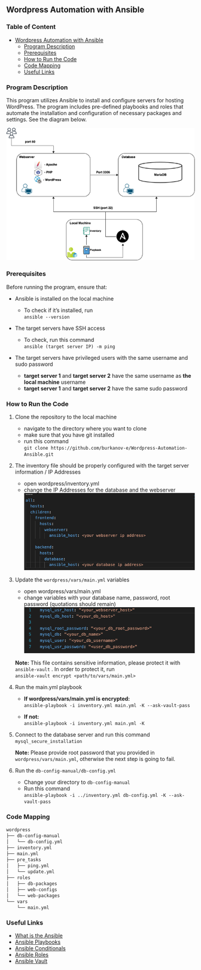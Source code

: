 ## **Wordpress Automation with Ansible**

### **Table of Content**

- [Wordpress Automation with Ansible](#wordpress-automation-with-ansible)
  - [Program Description](#program-description)
  - [Prerequisites](#prerequisites)
  - [How to Run the Code](#how-to-run-the-code)
  - [Code Mapping](#code-mapping)
  - [Useful Links](#useful-links)

### **Program Description**

This program utilizes Ansible to install and configure servers for hosting WordPress. The program includes pre-defined playbooks and roles that automate the installation and configuration of necessary packages and settings. See the diagram below.  

![](/images/diagram.png)

### **Prerequisites**

Before running the program, ensure that:

- Ansible is installed on the local machine
    - To check if it’s installed, run   
            ```ansible --version```
    
- The target servers have SSH access
    - To check, run this command  
            ```ansible (target server IP) -m ping```
- The target servers have privileged users with the same username and sudo password
    - **target server 1** and **target server 2** have the same username as **the** **local machine** username
    - **target server 1** and **target server 2** have the same sudo password


### **How to Run the Code**

1. Clone the repository to the local machine
   - navigate to the directory where you want to clone
   - make sure that you have git installed
   - run this command  
           ```git clone https://github.com/burkanov-e/Wordpress-Automation-Ansible.git```
    
2. The inventory file should be properly configured with the target server information / IP Addresses
    - open wordpress/inventory.yml
    - change the IP Addresses for the database and the webserver
    ![](images/inventory.png)
  
3. Update the `wordpress/vars/main.yml` variables
    - open wordpress/vars/main.yml
    - change variables with your database name, password, root password (quotations should remain)
    ![](images/vars.png)
        
    
    **Note:** This file contains sensitive information, please protect it with `ansible-vault` . In order to protect it, run  
    ```ansible-vault encrypt <path/to/vars/main.yml>```
    
4. Run the main.yml playbook 
    - **If wordpress/vars/main.yml is encrypted:**     
```ansible-playbook -i inventory.yml main.yml -K --ask-vault-pass```

    - **If not:**   
```ansible-playbook -i inventory.yml main.yml -K```

1. Connect to the database server and run this command   
            ```mysql_secure_installation```

    
    **Note:** Please provide root password that you provided in `wordpress/vars/main.yml`, otherwise the next step is going to fail. 
    
2. Run the `db-config-manual/db-config.yml`
    - Change your directory to `db-config-manual`
    - Run this command   
    ```ansible-playbook -i ../inventory.yml db-config.yml -K --ask-vault-pass```
 

### **Code Mapping**

```
wordpress
├── db-config-manual
│   └── db-config.yml
├── inventory.yml
├── main.yml
├── pre_tasks
│   ├── ping.yml
│   └── update.yml
├── roles
│   ├── db-packages
│   ├── web-configs
│   └── web-packages
└── vars
    └── main.yml

```


### **Useful Links**

- [What is the Ansible](https://www.freecodecamp.org/news/what-is-ansible/)
- [Ansible Playbooks](https://docs.ansible.com/ansible/latest/playbook_guide/playbooks_intro.html)
- [Ansible Conditionals](https://docs.ansible.com/ansible/latest/playbook_guide/playbooks_conditionals.html)
- [Ansible Roles](https://docs.ansible.com/ansible/latest/playbook_guide/playbooks_reuse_roles.html)
- [Ansible Vault](https://docs.ansible.com/ansible/2.8/user_guide/vault.html#:~:text=Ansible%20Vault%20is%20a%20feature,or%20placed%20in%20source%20control.)
 
